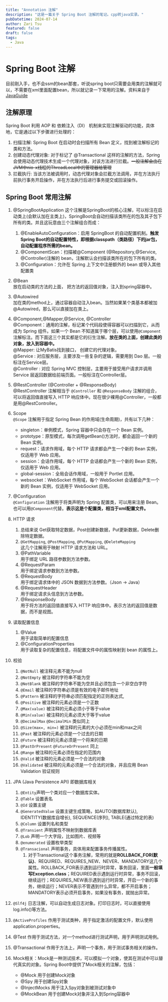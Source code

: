 ```yaml
---
title: "Annotation 注解"
description: "这是一篇关于 Spring Boot 注解的笔记。cpp转java实录。"
pubDatetime: 2024-07-14
author: Zari Tsu
featured: false
draft: false
tags:
  - Java
---
```


# Spring Boot 注解

目前刚入手，也不会ssm的bean那套，听说spring boot只需要会用类的注解就可以，不需要在xml里面配置bean，所以就记录一下常用的注解。资料来自于[JavaGuide](https://javaguide.cn/system-design/framework/spring/spring-common-annotations.html)

## 注解原理

Spring Boot 利用 AOP 和 依赖注入（DI） 机制来实现注解驱动的功能，具体地，它是通过以下步骤进行处理的：

1. 扫描注解: Spring Boot 在启动时会扫描所有 Bean 定义，找到被注解标记的类和方法。
2. 创建动态代理对象: 对于标记了 @Transactional 这样的注解的方法，Spring 会使用动态代理技术生成一个代理对象，对该方法进行拦截。~~一般注解会由在JVM中nio-x线程的ThreadLocal中的管理器给管理~~
3. 拦截执行: 当该方法被调用时，动态代理对象会拦截方法调用，并在方法执行前执行事务开启操作，并在方法执行后进行事务提交或回滚操作。

## Spring Boot 常用注解

1. @SpringBootApplication
这个注解是SpringBoot的核心注解，可以标注在启动类上(会默认加在主类上)，SpringBoot会自动扫描该类所在的包及其子包下所有的类。并且这玩意由三个注解组合而成：
   1. @EnableAutoConfiguration：启用 SpringBoot 的自动配置机制。**触发Spring Boot的自动配置特性，即根据classpath（类路径）下的jar包，自动配置程序所需的bean。**
   2. @ComponentScan：扫描被@Component (@Repository,@Service,
   @Controller)注解的 bean，注解默认会扫描该类所在的包下所有的类。
   3. @Configuration：允许在 Spring 上下文中注册额外的 bean 或导入其他配置类

2. @Bean  
放在启动类的方法的上面， 把方法的返回值对象，注入到spring容器中。

3. @Autowired  
加在类的method上，通过容器自动注入bean。当然如果某个类基本都被加@Autowired，那么可以直接加在类上。

1. @Component,@Mapper,@Service, @Controller  
@Component：通用的注解，标记某个代码段使得容器可以扫描到它，从而成为 Spring 组件。如果一个 Bean 不知道属于哪个层，可以使用`@Component` 注解标注。而下面这三个其实都是它的衍生注解。**放在类的上面，创建此类的对象，放入到容器中。**  
@Mapper: 让MyBatis找到接口， 创建它的代理对象。   
@Service : 对应服务层，主要涉及一些复杂的逻辑，需要用到 Dao 层。一般标注在Service层。  
@Controller : 对应 Spring MVC 控制层，主要用于接受用户请求并调用 Service 层返回数据给前端页面。一般标注在Controller层。

1. @RestController (@Controller + @ResponseBody)  
@RestController 注解相当于 `@Controller` 和 `@ResponseBody` 注解的组合，可以将返回值直接写入 HTTP 响应体中。现在很少裸用@Controller，一般都是用@RestController。

1. Scope  
`@Scope` 注解用于指定 Spring Bean 的作用域(生命周期)，共有以下几种：
   * singleton：单例模式，Spring 容器中只会存在一个 Bean 实例。
   * prototype：原型模式，每次调用getBean()方法时，都会返回一个新的 Bean 实例。
   * request：请求作用域，每个 HTTP 请求都会产生一个新的 Bean 实例，仅适用于 Web 应用。
   * session：会话作用域，每个 HTTP 会话都会产生一个新的 Bean 实例，仅适用于 Web 应用。
   * global-session：全局会话作用域，一般用于 Portlet 应用。
   * websocket：WebSocket 作用域，每个 WebSocket 会话都会产生一个新的 Bean 实例，仅适用于 WebSocket 应用。

1. @Configuration  
`@Configuration` 注解用于将类声明为 Spring 配置类，可以用来注册 Bean。也可以用`@Component`代替。**表示这是个配置类，相当于xml配置文件。**

1. HTTP 请求
   1. 总结来说 Get获取特定数据，Post创建新数据，Put更新数据，Delete删除特定数据。
   2. `@GetMapping`, `@PostMapping`, `@PutMapping`, `@DeleteMapping`  
   这几个注解用于映射 HTTP 请求方法和 URL。
    3. @PathVariable  
   用于绑定 URL 路径参数到方法参数。
    4. @RequestParam  
   用于绑定请求参数到方法参数。
    5. @RequestBody  
   用于绑定请求体中的 JSON 数据到方法参数。（Json -> Java）
    6. @RequestHeader  
   用于绑定请求头信息到方法参数。
    7. @ResponseBody  
   用于将方法的返回值直接写入 HTTP 响应体中。表示方法的返回值是数据，而不是视图。

2. 读取配置信息
   1. @Value  
   用于读取简单的配置信息
   2.  @ConfigurationProperties  
   用于读取复杂的配置信息，将配置文件中的属性映射到 bean 的属性上。

3. 校验
   1.  `@NotNull` 被注释元素不能为null
   2.  `@NotEmpty` 被注释的字符串不能为空
   3.  `@NotBlank` 被注释的字符串不能为空并且必须包含一个非空白字符
   4.  `@Email` 被注释的字符串必须是有效的电子邮件地址
   5.  `@Pattern` 被注释的字符串必须匹配指定的正则表达式, 
   6.  `@Positive` 被注释的元素必须是一个正数
   7.  `@Max(value)` 被注释的元素必须小于等于value
   8.  `@Min(value)` 被注释的元素必须大于等于value
   9.  `@DecimalMax` `@DecimalMin` 类似同上
   10. `@Size(max=, min=)` 被注释的元素的大小必须在min和max之间
   11. `@Past` 被注释的元素必须是一个过去的日期
   12. `@Future` 被注释的元素必须是一个将来的日期
   13. `@PastOrPresent` `@FutureOrPresent` 同上
   14. `@Range` 被注释的元素必须在指定的范围内
   15. `@Valid` 被注释的元素必须是一个合法的对象
   16. `@Validated` 被注释的元素必须是一个合法的对象，并且应用 Bean Validation 验证规则

4.  JPA (Java Persistence API) 即数据库相关
    1.  `@Entity`声明一个类对应一个数据库实体。
    2.  `@Table` 设置表名
    3.  `@Id` 设置主键
    4.  `@GeneratedValue` 设置主键生成策略，如AUTO(数据库默认), IDENTITY(数据库自增长), SEQUENCE(序列), TABLE(通过特定的表)
    5.  `@Column` 设置列名和类型
    6.  `@Transient` 声明属性不映射到数据库表
    7.  `@Lob` 声明一个大字段，比如图片、视频等
    8.  `@enumerated` 设置枚举类型
    9.  `@Transacional` 声明事务，具体用来配置事务传播属性。
        1.  对于Transactional这个事务注解，常用的就是**ROLLBACK_FOR(默认)**、REQUIRED、REQUIRES_NEW、NEVER、MANDATORY这几个属性。ROLLBACK_FOR表示遇到运行时异常，事务回滚，里面**一般填写Exception.class**；REQUIRED表示遇到运行时异常，事务不回滚，继续运行；REQUIRES_NEW表示遇到运行时异常，开启一个新的事务，继续运行；NEVER表示不管遇到什么异常，都不开启事务；MANDATORY表示必须开启事务，如果没有事务，就抛出异常。

5.  `@Slf4j` 日志注解，可以自动生成日志对象。打印日志时，可以直接使用log.info()等方法。
6.  `@ActiveProfiles` 作用于测试类种，用于指定激活的配置文件，默认使用 application.properties。
7.  @Test 作用于测试方法，对一个method进行测试声明，用于声明测试用例。
8.  @Transactional 作用于方法上，声明一个事务，用于测试事务相关的操作。
9. Mock相关：Mock是一种测试技术，可以模拟一个对象，使其在测试中可以替代真实的对象。Spring Boot中提供了Mock相关的注解，包括：
   * @Mock 用于创建Mock对象
   * @Spy 用于创建Spy对象
   * @InjectMocks 用于注入Spy对象到被测试对象中
   * @MockBean 用于创建Mock对象并注入到Spring容器中